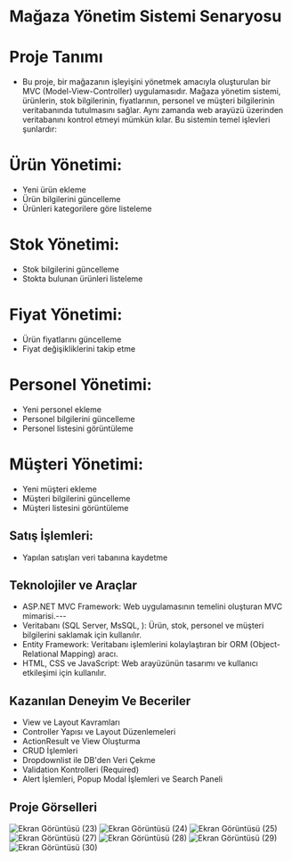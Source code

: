 # Mağaza Yönetim Sistemi Senaryosu
# Proje Tanımı
* Bu proje, bir mağazanın işleyişini yönetmek amacıyla oluşturulan bir MVC (Model-View-Controller) uygulamasıdır. Mağaza yönetim sistemi, ürünlerin, stok bilgilerinin, fiyatlarının, personel ve müşteri bilgilerinin veritabanında tutulmasını sağlar. Aynı zamanda web arayüzü üzerinden veritabanını kontrol etmeyi mümkün kılar. Bu sistemin temel işlevleri şunlardır:

# Ürün Yönetimi:
* Yeni ürün ekleme
* Ürün bilgilerini güncelleme
* Ürünleri kategorilere göre listeleme
# Stok Yönetimi:
* Stok bilgilerini güncelleme
* Stokta bulunan ürünleri listeleme
# Fiyat Yönetimi:
* Ürün fiyatlarını güncelleme
* Fiyat değişikliklerini takip etme
# Personel Yönetimi:
* Yeni personel ekleme
* Personel bilgilerini güncelleme
* Personel listesini görüntüleme
# Müşteri Yönetimi:
* Yeni müşteri ekleme
* Müşteri bilgilerini güncelleme
* Müşteri listesini görüntüleme
## Satış İşlemleri:
* Yapılan satışları veri tabanına kaydetme
## Teknolojiler ve Araçlar
* ASP.NET MVC Framework: Web uygulamasının temelini oluşturan MVC mimarisi.---
* Veritabanı (SQL Server, MsSQL, ): Ürün, stok, personel ve müşteri bilgilerini saklamak için kullanılır.
* Entity Framework: Veritabanı işlemlerini kolaylaştıran bir ORM (Object-Relational Mapping) aracı.
* HTML, CSS ve JavaScript: Web arayüzünün tasarımı ve kullanıcı etkileşimi için kullanılır.
## Kazanılan Deneyim Ve Beceriler 
* View ve Layout Kavramları
* Controller Yapısı ve Layout Düzenlemeleri
* ActionResult ve View Oluşturma
* CRUD İşlemleri
* Dropdownlist ile DB'den Veri Çekme
* Validation Kontrolleri (Required)
* Alert İşlemleri, Popup Modal İşlemleri ve Search Paneli
## Proje Görselleri 
![Ekran Görüntüsü (23)](https://github.com/MBatuhanZanlier/MvcStok/assets/158502460/9a3d237e-2e74-422c-984b-2171103cd9a0)
![Ekran Görüntüsü (24)](https://github.com/MBatuhanZanlier/MvcStok/assets/158502460/024b0304-4f0c-46e7-96fa-b335e9421814)
![Ekran Görüntüsü (25)](https://github.com/MBatuhanZanlier/MvcStok/assets/158502460/4f88c24a-79aa-4eff-ac0a-5a8ebdf40cbc)
![Ekran Görüntüsü (27)](https://github.com/MBatuhanZanlier/MvcStok/assets/158502460/3c855b9b-7b67-4131-938c-466fa6f6a1aa)
![Ekran Görüntüsü (28)](https://github.com/MBatuhanZanlier/MvcStok/assets/158502460/2d88f4ba-c6f8-4258-8b4b-08820a746624)
![Ekran Görüntüsü (29)](https://github.com/MBatuhanZanlier/MvcStok/assets/158502460/f764d243-1f15-4473-a4f8-bb552fb67d1b)
![Ekran Görüntüsü (30)](https://github.com/MBatuhanZanlier/MvcStok/assets/158502460/e398335c-a214-4818-b0f6-2e97e51e2992)





